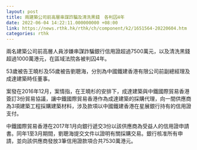 ```yaml
---
layout: post
title: 兩建築公司前高層串謀詐騙及清洗黑錢　各判囚4年
date: 2022-06-04 14:22:11.000000000 +08:00
link: https://news.rthk.hk/rthk/ch/component/k2/1651564-20220604.htm
categories: rthk
---
```


兩名建築公司前高層人員涉嫌串謀詐騙銀行信用證超過7500萬元，以及清洗黑錢超過1000萬港元，在區域法院各被判囚4年。

53歲被告王曉杉及55歲被告劉聰海，分別為中國鐵建香港有限公司前副總經理及成達建築時任董事。

案發在2016年12月，案情指，在王曉杉的安排下，成達建築與中鐵國際貿易香港簽訂3份貿易協議，讓中鐵國際貿易香港作為成達建築的採購代理，向一間供應商為3項建築工程採購建築材料，涉及款項以中國鐵建香港在星展銀行持有的信用證支付。

中鐵國際貿易香港在2017年1月向銀行遞交3份以該供應商為受益人的信用證申請書。同年1至3月期間，劉聰海提交文件以證明有關採購交易。銀行核准所有申請，並向該供應商發放3筆信用證款項合共7530萬港元。
